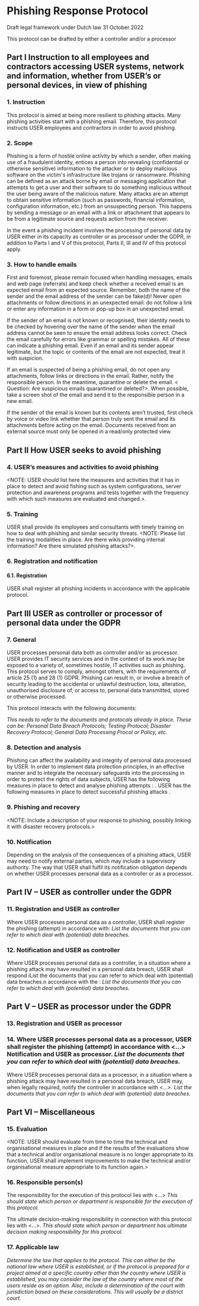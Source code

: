# Phishing Response Protocol

Draft legal framework under Dutch law 31 October 2022

This protocol can be drafted by either a controller and/or a processor
 
## Part I Instruction to all employees and contractors accessing USER systems, network and information, whether from USER’s or personal devices, in view of phishing

### 1. Instruction

This protocol is aimed at being more resilient to phishing attacks. Many phishing activities start with a phishing email. Therefore, this protocol instructs USER employees and contractors  in order to avoid phishing.

### 2. Scope

Phishing is a form of hostile online activity by which a sender, often making use of a fraudulent identity, entices a person into revealing (confidential or otherwise sensitive) information to the attacker or to deploy malicious software on the victim's infrastructure like trojans or ransomware. Phishing can be defined as an attack borne by email or messaging application that attempts to get a user and their software to do something malicious without the user being aware of the malicious nature. Many attacks are an attempt to obtain sensitive information (such as passwords, financial information, configuration information, etc.) from an unsuspecting person. This happens by sending a message or an email with a link or attachment that appears to be from a legitimate source and requests action from the receiver.  

In the event a phishing incident involves the processing of personal data by USER either in its capacity as controller or as processor under the GDPR, in addition to Parts I and V of this protocol, Parts II, III and IV of this protocol apply. 

### 3. How to handle emails

First and foremost, please remain focused when handling messages, emails and web page (referrals) and keep check whether a received email is an expected email from an expected source. Remember, both the name of the sender and the email address of the sender can be fake(d)!  Never open attachments or follow directions in an unexpected email: do not follow a link or enter any information in a form or pop-up box in an unexpected email.

If the sender of an email is not known or recognised, their identity needs to be checked by hovering over the name of the sender when the email address cannot be seen to ensure the email address looks correct. Check the email carefully for errors like grammar or spelling mistakes. All of these can indicate a phishing email. Even if an email and its sender appear legitimate, but the topic or contents of the email are not expected, treat it with suspicion.

If an email is suspected of being a phishing email, do not open any attachments, follow links or directions in the email. Rather, notify the responsible person. In the meantime, quarantine or delete the email. < Question: Are suspicious emails quarantined or deleted?>. When possible, take a screen shot of the email and send it to the responsible person in a new email.

If the sender of the email is known but its contents aren’t trusted, first check by voice or video link whether that person truly sent the email and its attachments before acting on the email.
Documents received from an external source must only be opened in a read/only protected view.

## Part II How USER seeks to avoid phishing

### 4. USER’s measures and activities to avoid phishing

<NOTE: USER should list here the measures and activities that it has in place to detect and avoid fishing such as system configurations, server protection and awareness programs and tests together with the frequency with which such measures are evaluated and changed.>.

### 5. Training

USER shall provide its employees and consultants with timely training on how to deal with phishing and similar security threats.
<NOTE: Please list the training modalities in place. Are there wikis providing internal information? Are there simulated phishing attacks?>.

### 6. Registration and notification 

#### 6.1. Registration

USER shall register all phishing incidents in accordance with the applicable protocol. 

## Part III USER as controller or processor of personal data under the GDPR

### 7. General

USER processes personal data both as controller and/or as processor. USER provides IT security services and in the context of its work may be exposed to a variety of, sometimes hostile, IT activities such as phishing. This protocol serves to comply, amongst others, with the requirements of article 25 (1) and 28 (1) GDPR. Phishing can result in, or involve a breach of security leading to the accidental or unlawful destruction, loss, alteration, unauthorised disclosure of, or access to, personal data transmitted, stored or otherwise processed.

This protocol interacts with the following documents:

*This needs to refer to the documents and protocols already in place. These can be: Personal Data Breach Protocols; Testing Protocol; Disaster Recovery Protocol; General Data Processing Procol or Policy, etc.*

### 8. Detection and analysis

Phishing can affect the availability and integrity of personal data processed by USER. In order to implement data protection principles, in an effective manner and to integrate the necessary safeguards into the processing in order to protect the rights of data subjects, USER has the following measures in place to detect and analyse phishing attempts :
<PM>. USER has the following measures in place to detect successful phishing attacks <PM>.

### 9. Phishing and recovery

<NOTE: Include a description of your response to phishing, possibly linking it with disaster recovery protocols.>

### 10. Notification

Depending on the analysis of the consequences of a phishing attack, USER may need to notify external parties, which may include a supervisory authority. The way that USER shall fulfil its notification obligation depends on whether USER processes personal data as a controller or as a processor.

## Part IV – USER as controller under the GDPR

### 11. Registration and USER as controller

Where USER processes personal data as a controller, USER shall register the phishing (attempt) in accordance with: *List the documents that you can refer to which deal with (potential) data breaches.* 

### 12. Notification and USER as controller

Where USER processes personal data as a controller, in a situation where a phishing attack may have resulted in a personal data breach, USER shall respond iList the documents that you can refer to which deal with (potential) data breaches.n accordance with the : *List the documents that you can refer to which deal with (potential) data breaches.*

## Part V – USER as processor under the GDPR

### 13. Registration and USER as processor

### 14. Where USER processes personal data as a processor, USER shall register the phishing (attempt) in accordance with <…> Notification and USER as processor. *List the documents that you can refer to which deal with (potential) data breaches.*

Where USER processes personal data as a processor, in a situation where a phishing attack may have resulted in a personal data breach, USER may, when legally required, notify the controller in accordance with <…>. *List the documents that you can refer to which deal with (potential) data breaches.*

## Part VI – Miscellaneous

### 15. Evaluation

<NOTE: USER should evaluate from time to time the technical and organisational measures in place and if the results of the evaluations show that a technical and/or organisational measure is no longer appropriate to its function, USER shall implement improvements to make the technical and/or organisational measure appropriate to its function again.> 

### 16. Responsible person(s)

The responsibility for the execution of this protocol lies with <…> *This should state which person or department is responsible for the execution of this protocol.*

 The ultimate decision-making responsibility in connection with this protocol lies with <…>. *This should state which person or department has ultimate decision making responsibility for this protocol.*

### 17. Applicable law

*Determine the law that applies to the protocol. This can either be the national law where USER is established, or if the protocol is prepared for a project aimed at a specific country other than the country where USER is established, you may consider the law of the country where most of the users reside as an option. Also, include a determination of the court with jurisdiction based on these considerations. This will usually be a district court.*
